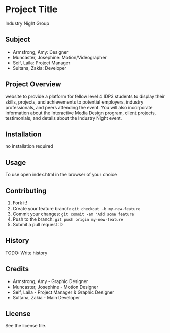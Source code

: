 # Project Title
Industry Night Group

## Subject
- Armstrong, Amy: Designer
- Muncaster, Josephine: Motion/Videographer
- Seif, Laila: Project Manager
- Sultana, Zakia: Developer

## Project Overview
 website to provide a platform for fellow level 4 IDP3 students to display their skills, projects, and achievements to potential employers, industry professionals, and peers attending the event. You will also incorporate information about the Interactive Media Design program, client projects, testimonials, and details about the Industry Night event.

## Installation
no installation required

## Usage
To use open index.html in the browser of your choice

## Contributing
1. Fork it!
2. Create your feature branch: `git checkout -b my-new-feature`
3. Commit your changes: `git commit -am 'Add some feature'`
4. Push to the branch: `git push origin my-new-feature`
5. Submit a pull request :D

## History
TODO: Write history

## Credits
- Armstrong, Amy - Graphic Designer
- Muncaster, Josephine - Motion Designer
- Seif, Laila - Project Manager & Graphic Designer
- Sultana, Zakia - Main Developer

## License
See the license file.